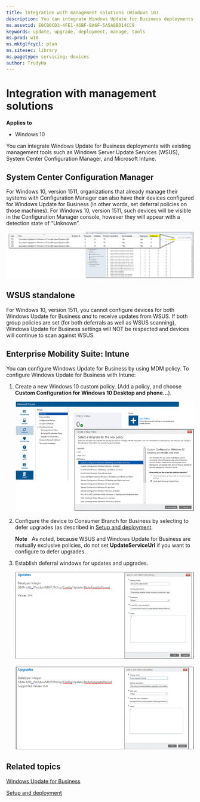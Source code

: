 ```yaml
---
title: Integration with management solutions (Windows 10)
description: You can integrate Windows Update for Business deployments with existing management tools such as Windows Server Update Services (WSUS), System Center Configuration Manager, and Microsoft Intune.
ms.assetid: E0CB0CD3-4FE1-46BF-BA6F-5A5A8BD14CC9
keywords: update, upgrade, deployment, manage, tools
ms.prod: w10
ms.mktglfcycl: plan
ms.sitesec: library
ms.pagetype: servicing; devices
author: TrudyHa
---
```


# Integration with management solutions

**Applies to**
-   Windows 10

You can integrate Windows Update for Business deployments with existing management tools such as Windows Server Update Services (WSUS), System Center Configuration Manager, and Microsoft Intune.

## System Center Configuration Manager

For Windows 10, version 1511, organizations that already manage their systems with Configuration Manager can also have their devices configured for Windows Update for Business (in other words, set deferral policies on those machines). For Windows 10, version 1511, such devices will be visible in the Configuration Manager console, however they will appear with a detection state of “Unknown”.

![figure 1](images/wuforbusiness-fig10-sccmconsole.png)

## <a href="" id="wsus-standalone-"></a>WSUS standalone

For Windows 10, version 1511, you cannot configure devices for both Windows Update for Business *and* to receive updates from WSUS. If both group policies are set (for both deferrals as well as WSUS scanning), Windows Update for Business settings will NOT be respected and devices will continue to scan against WSUS.

## Enterprise Mobility Suite: Intune

You can configure Windows Update for Business by using MDM policy. To configure Windows Update for Business with Intune:
1.  Create a new Windows 10 custom policy. (Add a policy, and choose **Custom Configuration for Windows 10 Desktop and phone…**).

    ![figure 2](images/wuforbusiness-fig11-intune.png)

2.  Configure the device to Consumer Branch for Business by selecting to defer upgrades (as described in [Setup and deployment](setup-and-deployment.md).

    **Note**  
    As noted, because WSUS and Windows Update for Business are mutually exclusive policies, do not set **UpdateServiceUrl** if you want to configure to defer upgrades.
     
3.  Establish deferral windows for updates and upgrades.

    ![figure 3](images/wuforbusiness-fig12a-updates.png)

    ![figure 4](images/wuforbusiness-fig13a-upgrades.png)

## Related topics

[Windows Update for Business](windows-update-for-business.md)

[Setup and deployment](setup-and-deployment.md)
